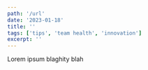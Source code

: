 ```yaml
---
path: '/url'
date: '2023-01-18'
title: ''
tags: ['tips', 'team health', 'innovation']
excerpt: ''
---
```


Lorem ipsum blaghity blah
